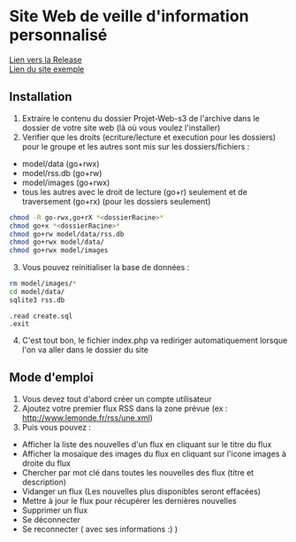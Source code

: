 # Site Web de veille d'information personnalisé
[Lien vers la Release]()\
[Lien du site exemple](http://www-etu-info.iut2.upmf-grenoble.fr/~deslotl/ProgWeb/Projet-Web-s3/)
## Installation
1. Extraire le contenu du dossier Projet-Web-s3 de l'archive dans le dossier de votre site web (là où vous voulez l'installer)
2. Verifier que les droits (ecriture/lecture et execution pour les dossiers) pour le groupe et les autres sont mis sur les dossiers/fichiers :
  * model/data (go+rwx)
  * model/rss.db (go+rw)
  * model/images (go+rwx)
  * tous les autres avec le droit de lecture (go+r) seulement et de traversement (go+rx) (pour les dossiers seulement)
```bash
chmod -R go-rwx,go+rX *<dossierRacine>*
chmod go+x *<dossierRacine>*
chmod go+rw model/data/rss.db
chmod go+rwx model/data/
chmod go+rwx model/images
```
3. Vous pouvez reinitialiser la base de données :
```bash
rm model/images/*
cd model/data/
sqlite3 rss.db
```
```sqlite
.read create.sql
.exit
```
4. C'est tout bon, le fichier index.php va rediriger automatiquement lorsque l'on va aller dans le dossier du site
  
## Mode d'emploi
1. Vous devez tout d'abord créer un compte utilisateur
2. Ajoutez votre premier flux RSS dans la zone prévue (ex : http://www.lemonde.fr/rss/une.xml)
3. Puis vous pouvez :
  * Afficher la liste des nouvelles d'un flux en cliquant sur le titre du flux
  * Afficher la mosaïque des images du flux en cliquant sur l'icone images à droite du flux
  * Chercher par mot clé dans toutes les nouvelles des flux (titre et description)
  * Vidanger un flux (Les nouvelles plus disponibles seront effacées)
  * Mettre à jour le flux pour récupérer les dernières nouvelles
  * Supprimer un flux
  * Se déconnecter
  * Se reconnecter ( avec ses informations :) )
